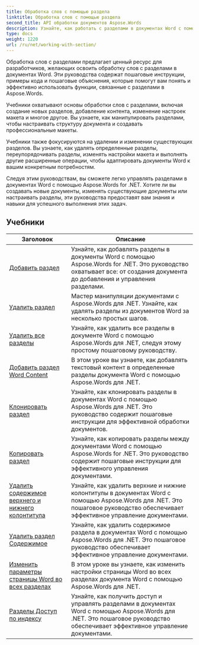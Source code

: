 ```yaml
---
title: Обработка слов с помощью раздела
linktitle: Обработка слов с помощью раздела
second_title: API обработки документов Aspose.Words
description: Узнайте, как работать с разделами в документах Word с помощью Aspose.Words для .NET. Пошаговые руководства с примерами кода для эффективного создания, редактирования и форматирования разделов.
type: docs
weight: 1220
url: /ru/net/working-with-section/
---
```

Обработка слов с разделами предлагает ценный ресурс для разработчиков, желающих освоить обработку слов с разделами в документах Word. Эти руководства содержат пошаговые инструкции, примеры кода и пошаговые объяснения, которые помогут вам понять и эффективно использовать функции, связанные с разделами в Aspose.Words.

Учебники охватывают основы обработки слов с разделами, включая создание новых разделов, добавление контента, изменение настроек макета и многое другое. Вы узнаете, как манипулировать разделами, чтобы настраивать структуру документа и создавать профессиональные макеты.

Учебники также фокусируются на удалении и изменении существующих разделов. Вы узнаете, как удалять определенные разделы, переупорядочивать разделы, изменять настройки макета и выполнять другие расширенные операции, чтобы адаптировать документы Word к вашим конкретным потребностям.

Следуя этим руководствам, вы сможете легко управлять разделами в документах Word с помощью Aspose.Words for .NET. Хотите ли вы создавать новые документы, изменять существующие документы или настраивать разделы, эти руководства предоставят вам знания и навыки для успешного выполнения этих задач.

 ## Учебники
| Заголовок | Описание |
| --- | --- |
| [Добавить раздел](./add-section/) | Узнайте, как добавлять разделы в документы Word с помощью Aspose.Words for .NET. Это руководство охватывает все: от создания документа до добавления и управления разделами. |
| [Удалить раздел](./delete-section/) | Мастер манипуляции документами с Aspose.Words для .NET. Узнайте, как удалять разделы из документов Word за несколько простых шагов. |
| [Удалить все разделы](./delete-all-sections/) | Узнайте, как удалить все разделы в документе Word с помощью Aspose.Words для .NET, следуя этому простому пошаговому руководству. |
| [Добавить раздел Word Content](./append-section-content/) | В этом уроке вы узнаете, как добавлять текстовый контент в определенные разделы документа Word с помощью Aspose.Words для .NET.  |
| [Клонировать раздел](./clone-section/) | Узнайте, как клонировать разделы в документах Word с помощью Aspose.Words для .NET. Это руководство содержит пошаговые инструкции для эффективной обработки документов. |
| [Копировать раздел](./copy-section/) | Узнайте, как копировать разделы между документами Word с помощью Aspose.Words for .NET. Это руководство содержит пошаговые инструкции для эффективного управления документами. |
| [Удалить содержимое верхнего и нижнего колонтитула](./delete-header-footer-content/) | Узнайте, как удалить верхние и нижние колонтитулы в документах Word с помощью Aspose.Words для .NET. Это пошаговое руководство обеспечивает эффективное управление документами.  |
| [Удалить раздел Содержимое](./delete-section-content/) | Узнайте, как удалить содержимое раздела в документах Word с помощью Aspose.Words для .NET. Это пошаговое руководство обеспечивает эффективное управление документами. |
| [Изменить параметры страницы Word во всех разделах](./modify-page-setup-in-all-sections/) | В этом уроке вы узнаете, как изменить настройки страницы Word во всех разделах документа Word с помощью Aspose.Words для .NET. |
| [Разделы Доступ по индексу](./sections-access-by-index/) | Узнайте, как получить доступ и управлять разделами в документах Word с помощью Aspose.Words для .NET. Это пошаговое руководство обеспечивает эффективное управление документами. |